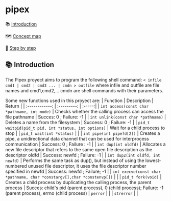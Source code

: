 # pipex

:books: [Introduction](#introduction)
 
:world_map: [Concept map](#how-it-works)
 
:footprints: [Step by step](#step-by-step)

## :books: Introduction
The Pipex proyect aims to program the following shell command:
``
< infile cmd1 | cmd2 | cmd3 ... | cmdn > outfile
``
where infile and outfile are file names and cmd1,cmd2,... cmdn are shell commands with their parameters.

Some new functions used in this proyect are:
| Function       | Description | Return |
| :------------: | :---------: | :-----:|
| ``int access(const char *pathname, int mode)`` | Checks whether the calling process can access the file pathname | Succes: 0 ; Failure: -1 |
| ``int unlink(const char *pathname)`` | Deletes a name from the filesystem | Success: 0 ; Failure: -1 |
| ``pid_t waitpid(pid_t pid, int *status, int options)`` | Wait for a child process to stop |
| ``pid_t wait(int *status)`` |  |
| ``int pipe(int pipefd[2])`` | Creates a pipe, a unidirectional data channel that can be used for interprocess communication | Success: 0 ; Failure : -1 |
| ``int dup(int oldfd)`` | Allocates a new file descriptor that refers to the same open file description as the descriptor oldfd | Success: newfd ; Failure: -1 |
| ``int dup2(int oldfd, int newfd)`` | Performs the same task as dup(), but instead of using the lowest-numbered unused file descriptor, it uses the file descriptor number specified in newfd | Success: newfd ; Failure; -1 |
| ``int execve(const char *pathname, char *constargv[],char *constenvp[])`` |  |
| ``pid_t fork(void)`` | Creates a child process by duplicating the calling process, the parent process | Succes: child's pid (parent process), 0 (child process); Failure: -1 (parent process), errno (child process) 
| ``perror`` |  |
| ``strerror`` |  |


